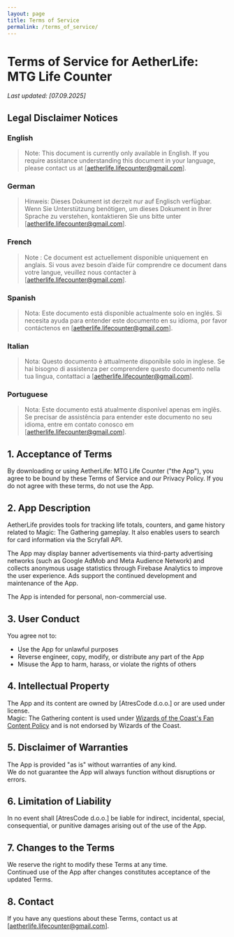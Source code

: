 ```yaml
---
layout: page
title: Terms of Service
permalink: /terms_of_service/
---
```


# Terms of Service for AetherLife: MTG Life Counter

_Last updated: [07.09.2025]_

## Legal Disclaimer Notices

### English
> Note: This document is currently only available in English. If you require assistance understanding this document in your language, please contact us at [aetherlife.lifecounter@gmail.com].

### German
> Hinweis: Dieses Dokument ist derzeit nur auf Englisch verfügbar. Wenn Sie Unterstützung benötigen, um dieses Dokument in Ihrer Sprache zu verstehen, kontaktieren Sie uns bitte unter [aetherlife.lifecounter@gmail.com].

### French
> Note : Ce document est actuellement disponible uniquement en anglais. Si vous avez besoin d’aide für comprendre ce document dans votre langue, veuillez nous contacter à [aetherlife.lifecounter@gmail.com].

### Spanish
> Nota: Este documento está disponible actualmente solo en inglés. Si necesita ayuda para entender este documento en su idioma, por favor contáctenos en [aetherlife.lifecounter@gmail.com].

### Italian
> Nota: Questo documento è attualmente disponibile solo in inglese. Se hai bisogno di assistenza per comprendere questo documento nella tua lingua, contattaci a [aetherlife.lifecounter@gmail.com].

### Portuguese
> Nota: Este documento está atualmente disponível apenas em inglês. Se precisar de assistência para entender este documento no seu idioma, entre em contato conosco em [aetherlife.lifecounter@gmail.com].

## 1. Acceptance of Terms

By downloading or using AetherLife: MTG Life Counter ("the App"), you agree to be bound by these Terms of Service and our Privacy Policy. If you do not agree with these terms, do not use the App.

## 2. App Description

AetherLife provides tools for tracking life totals, counters, and game history related to Magic: The Gathering gameplay. It also enables users to search for card information via the Scryfall API.

The App may display banner advertisements via third-party advertising networks (such as Google AdMob and Meta Audience Network) and collects anonymous usage statistics through Firebase Analytics to improve the user experience. Ads support the continued development and maintenance of the App.

The App is intended for personal, non-commercial use.

## 3. User Conduct

You agree not to:
- Use the App for unlawful purposes
- Reverse engineer, copy, modify, or distribute any part of the App
- Misuse the App to harm, harass, or violate the rights of others

## 4. Intellectual Property

The App and its content are owned by [AtresCode d.o.o.] or are used under license.  
Magic: The Gathering content is used under [Wizards of the Coast's Fan Content Policy](https://company.wizards.com/en/legal/fancontentpolicy) and is not endorsed by Wizards of the Coast.

## 5. Disclaimer of Warranties

The App is provided "as is" without warranties of any kind.  
We do not guarantee the App will always function without disruptions or errors.

## 6. Limitation of Liability

In no event shall [AtresCode d.o.o.] be liable for indirect, incidental, special, consequential, or punitive damages arising out of the use of the App.

## 7. Changes to the Terms

We reserve the right to modify these Terms at any time.  
Continued use of the App after changes constitutes acceptance of the updated Terms.

## 8. Contact

If you have any questions about these Terms, contact us at [aetherlife.lifecounter@gmail.com].
